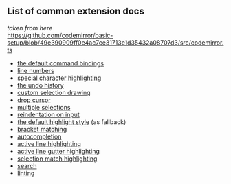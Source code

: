 ## List of common extension docs

_taken from here_<br/>
https://github.com/codemirror/basic-setup/blob/49e390909ff0e4ac7ce31713e1d35432a08707d3/src/codemirror.ts

- [the default command bindings](https://codemirror.net/6/docs/ref/#commands.defaultKeymap)
- [line numbers](https://codemirror.net/6/docs/ref/#view.lineNumbers)
- [special character highlighting](https://codemirror.net/6/docs/ref/#view.highlightSpecialChars)
- [the undo history](https://codemirror.net/6/docs/ref/#commands.history)
- [custom selection drawing](https://codemirror.net/6/docs/ref/#view.drawSelection)
- [drop cursor](https://codemirror.net/6/docs/ref/#view.dropCursor)
- [multiple selections](https://codemirror.net/6/docs/ref/#state.EditorState^allowMultipleSelections)
- [reindentation on input](https://codemirror.net/6/docs/ref/#language.indentOnInput)
- [the default highlight style](https://codemirror.net/6/docs/ref/#language.defaultHighlightStyle) (as fallback)
- [bracket matching](https://codemirror.net/6/docs/ref/#language.bracketMatching)
- [autocompletion](https://codemirror.net/6/docs/ref/#autocomplete.autocompletion)
- [active line highlighting](https://codemirror.net/6/docs/ref/#view.highlightActiveLine)
- [active line gutter highlighting](https://codemirror.net/6/docs/ref/#view.highlightActiveLineGutter)
- [selection match highlighting](https://codemirror.net/6/docs/ref/#search.highlightSelectionMatches)
- [search](https://codemirror.net/6/docs/ref/#search.searchKeymap)
- [linting](https://codemirror.net/6/docs/ref/#lint.lintKeymap)

